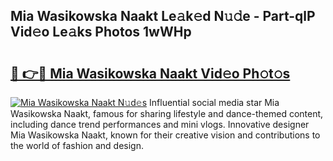 ## Mia Wasikowska Naakt Le𝚊k𝚎d N𝚞𝚍e - Part-qlP Vid𝚎o Le𝚊ks Photos 1wWHp

# <h2><a href="http://fb681mg.evod.top/?m=Mia+Wasikowska+Naakt">🔗 👉🔴 Mia Wasikowska Naakt Vid𝚎o Ph𝚘t𝚘s</a></h2>

[![Mia Wasikowska Naakt N𝚞d𝚎s](https://i.imgur.com/8V9OHl7.gif)](http://fb681mg.evod.top/?m=Mia+Wasikowska+Naakt)
Influential social media star Mia Wasikowska Naakt, famous for sharing lifestyle and dance-themed content, including dance trend performances and mini vlogs. Innovative designer Mia Wasikowska Naakt, known for their creative vision and contributions to the world of fashion and design. 
